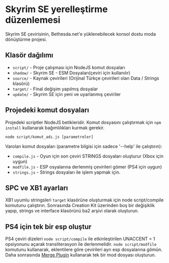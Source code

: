 # Skyrim SE yerelleştirme düzenlemesi

 Skyrim SE çevirisinin, Bethesda.net'e yüklenebilecek konsol dostu moda dönüştürme projesi.

## Klasör dağılımı

 * `script/` - Proje çalışması için NodeJS komut dosyaları
 * `shadow/` - Skyrim SE - ESM Dosyaları(çeviri için kullanılır)
 * `source/` - Kaynak çevirileri (Orijinal Türkçe çevirileri olan Data / Strings klasörü)
 * `target/` - Final değişim yapılmış dosyalar
 * `update/` - Skyrim SE için yeni ve uyarlanmış çeviriler

## Projedeki komut dosyaları

Projedeki scriptler NodeJS betikleridir. Komut dosyasını çalıştırmak için `npm install` kullanarak bağımlılıkları kurmak gerekir.

    node script/komut_adı.js [parametreler]

Varolan komut dosyaları (parametre bilgisi için sadece '--help' ile çalıştırın):

 * `compile.js` - Oyun için son çeviri STRINGS dosyaları oluşturur (Xbox için uygun)
 * `modfile.js` - ESP osyalarına derlenmiş çevirileri gömer (PS4 için uygun)
 * `strings.js` - Strings dosyaları ile işlem yapmak için.

## SPC ve XB1 ayarları

XB1 uyumlu stringsleri `target` klasörüne oluşturmak için node script/compile komutunu çalıştırın. Sonrasında Creation Kit üzerinden boş bir değişiklik yapıp, strings ve interface klasörünü ba2 arşivi olarak oluşturun.
## PS4 için tek bir esp oluştur

PS4 çeviri dizeleri `node script/compile` ile etkinleştirilen UNACCENT = 1 opsiyonunu açarak transliterasyon ile derlenmelidir.
`node script/modfile` komutunu kullanarak, eklentilere göre çevirileri ayrı esp dosyalarına gömün. Daha sonrasında [Merge Plugin](http://www.nexusmods.com/skyrim/mods/69905/) kullanarak tek bir mod dosyası oluşturun.
 
